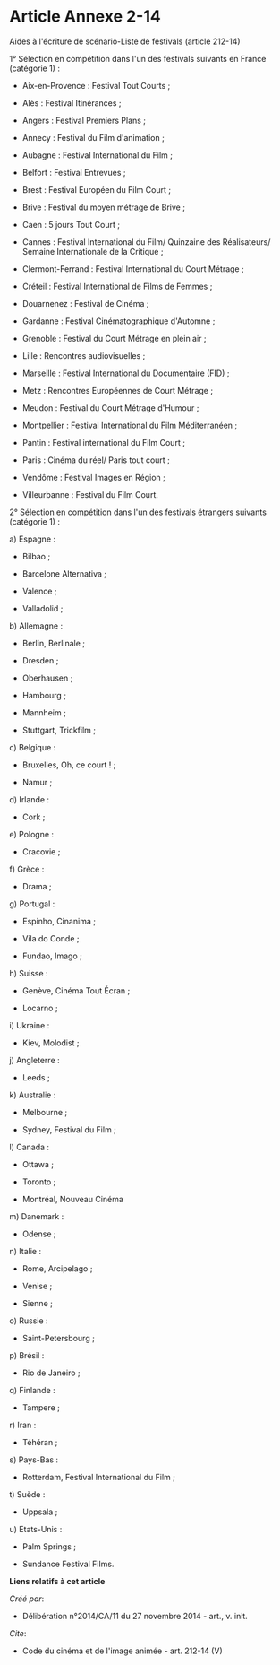 # Article Annexe 2-14

Aides à l'écriture de scénario-Liste de festivals (article 212-14) 

1° Sélection en compétition dans l'un des festivals suivants en France (catégorie 1) :

- Aix-en-Provence : Festival Tout Courts ;

- Alès : Festival Itinérances ;

- Angers : Festival Premiers Plans ;

- Annecy : Festival du Film d'animation ;

- Aubagne : Festival International du Film ;

- Belfort : Festival Entrevues ;

- Brest : Festival Européen du Film Court ;

- Brive : Festival du moyen métrage de Brive ;

- Caen : 5 jours Tout Court ;

- Cannes : Festival International du Film/ Quinzaine des Réalisateurs/ Semaine Internationale de la Critique ;

- Clermont-Ferrand : Festival International du Court Métrage ;

- Créteil : Festival International de Films de Femmes ;

- Douarnenez : Festival de Cinéma ;

- Gardanne : Festival Cinématographique d'Automne ;

- Grenoble : Festival du Court Métrage en plein air ;

- Lille : Rencontres audiovisuelles ;

- Marseille : Festival International du Documentaire (FID) ;

- Metz : Rencontres Européennes de Court Métrage ;

- Meudon : Festival du Court Métrage d'Humour ;

- Montpellier : Festival International du Film Méditerranéen ;

- Pantin : Festival international du Film Court ;

- Paris : Cinéma du réel/ Paris tout court ;

- Vendôme : Festival Images en Région ;

- Villeurbanne : Festival du Film Court. 

2° Sélection en compétition dans l'un des festivals étrangers suivants (catégorie 1) : 

a) Espagne :

- Bilbao ;

- Barcelone Alternativa ;

- Valence ;

- Valladolid ; 

b) Allemagne :

- Berlin, Berlinale ;

- Dresden ;

- Oberhausen ;

- Hambourg ;

- Mannheim ;

- Stuttgart, Trickfilm ; 

c) Belgique :

- Bruxelles, Oh, ce court ! ;

- Namur ; 

d) Irlande :

- Cork ; 

e) Pologne :

- Cracovie ; 

f) Grèce :

- Drama ; 

g) Portugal :

- Espinho, Cinanima ;

- Vila do Conde ;

- Fundao, Imago ; 

h) Suisse :

- Genève, Cinéma Tout Écran ;

- Locarno ; 

i) Ukraine :

- Kiev, Molodist ; 

j) Angleterre :

- Leeds ; 

k) Australie :

- Melbourne ;

- Sydney, Festival du Film ; 

l) Canada :

- Ottawa ;

- Toronto ;

- Montréal, Nouveau Cinéma 

m) Danemark :

- Odense ; 

n) Italie :

- Rome, Arcipelago ;

- Venise ;

- Sienne ; 

o) Russie :

- Saint-Petersbourg ; 

p) Brésil :

- Rio de Janeiro ; 

q) Finlande :

- Tampere ; 

r) Iran :

- Téhéran ; 

s) Pays-Bas :

- Rotterdam, Festival International du Film ; 

t) Suède :

- Uppsala ; 

u) Etats-Unis :

- Palm Springs ;

- Sundance Festival Films.

**Liens relatifs à cet article**

_Créé par_:

  - Délibération n°2014/CA/11 du 27 novembre 2014 - art., v. init.

_Cite_:

  - Code du cinéma et de l'image animée - art. 212-14 (V)
